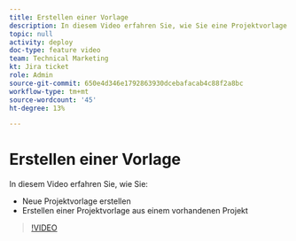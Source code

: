 ```yaml
---
title: Erstellen einer Vorlage
description: In diesem Video erfahren Sie, wie Sie eine Projektvorlage von Grund auf neu und aus einem vorhandenen Projekt erstellen.
topic: null
activity: deploy
doc-type: feature video
team: Technical Marketing
kt: Jira ticket
role: Admin
source-git-commit: 650e4d346e1792863930dcebafacab4c88f2a8bc
workflow-type: tm+mt
source-wordcount: '45'
ht-degree: 13%

---
```


# Erstellen einer Vorlage

In diesem Video erfahren Sie, wie Sie:

* Neue Projektvorlage erstellen
* Erstellen einer Projektvorlage aus einem vorhandenen Projekt

>[!VIDEO](https://video.tv.adobe.com/v/335210/?quality=12&learn=on)
